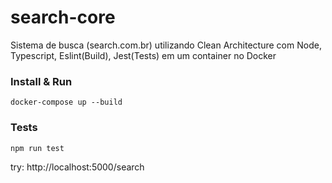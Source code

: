 # search-core
Sistema de busca (search.com.br) utilizando Clean Architecture com Node, Typescript, Eslint(Build), Jest(Tests) em um container no Docker

### Install & Run
```
docker-compose up --build
```
### Tests
```
npm run test
```

try: http://localhost:5000/search